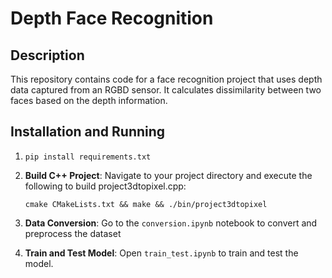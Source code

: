# Depth Face Recognition

## Description

This repository contains code for a face recognition project that uses depth data captured from an RGBD sensor. It calculates dissimilarity between two faces based on the depth information.

## Installation and Running
1. `pip install requirements.txt`

2. **Build C++ Project**: Navigate to your project directory and execute the following to build project3dtopixel.cpp:

   `cmake CMakeLists.txt && make && ./bin/project3dtopixel`

2. **Data Conversion**: Go to the `conversion.ipynb` notebook to convert and preprocess the dataset

3. **Train and Test Model**: Open `train_test.ipynb` to train and test the model.

